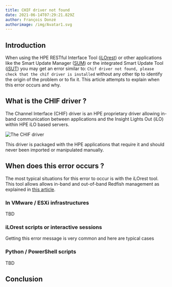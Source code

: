 ```yaml
---
title: CHIF driver not found
date: 2021-06-14T07:29:21.829Z
author: François Donzé
authorimage: /img/Avatar1.svg
---
```

## Introduction

When using the HPE RESTful Interface Tool ([iLOrest](http://hpe.com/info/resttool)) or other applications like the Smart Update Manager ([SUM](https://www.hpe.com/us/en/servers/smart-update.html)) or the integrated Smart Update Tool ([iSUT](https://support.hpe.com/hpesc/public/docDisplay?docLocale=en_US&docId=emr_na-a00068223en_us)) you may get an error similar to: `Chif driver not found, please check that the chif driver is installed` without any other tip to identify the origin of the problem or to fix it. This article attempts to explain when this error occurs and why.

## What is the CHIF driver ?

The Channel Interface (CHIF) driver is an HPE proprietary driver allowing  in-band communication between applications and the Insight Lights Out (iLO) within HPE iLO based servers.

![The CHIF driver](/img/chifdriver.png "The CHIF driver")

This driver is packaged with the HPE applications that require it and should never been imported or manipulated manually.

## When does this error occurs ?

The most typical situations for this error to occur is with the iLOrest tool. This tool allows allows in-band and out-of-band Redfish management as explained in [this article](https://developer.hpe.com/blog/managing-ilo-sessions-with-redfish/). 

 

### In VMware / ESXi infrastructures

TBD

### iLOrest scripts or interactive sessions

Getting this error message is very common and here are typical cases 

### Python / PowerShell scripts

TBD

## Conclusion

